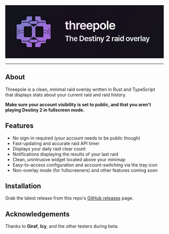 <div align="center">
    <img src="./assets/banner.png" alt="threepole banner"/>
</div>

---

## About

Threepole is a clean, minimal raid overlay written in Rust and TypeScript that displays stats about your current raid and raid history.

**Make sure your account visibility is set to public, and that you aren't playing Destiny 2 in fullscreen mode.**

## Features
- No sign-in required (your account needs to be public though)
- Fast-updating and accurate raid API timer
- Displays your daily raid clear count
- Notifications displaying the results of your last raid
- Clean, unintrusive widget located above your minimap
- Easy-to-access configuration and account-switching via the tray icon
- Non-overlay mode (for fullscreeners) and other features coming soon

## Installation

Grab the latest release from this repo's [GitHub releases](https://github.com/dessh/threepole/releases) page.

## Acknowledgements
Thanks to **Giraf**, **Icy**, and the other testers during beta.
